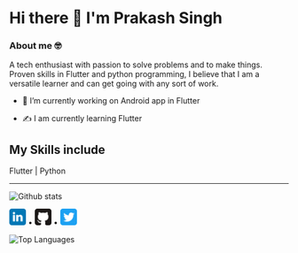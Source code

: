 # Hi there 👋 I'm Prakash Singh
### About me 🤓
A tech enthusiast with passion to solve problems and to make things. Proven skills in Flutter and python programming,  I believe that I am a versatile learner and can get going with any sort of work.

- 🔭 I’m currently working on Android app in Flutter

- ✍️ I am currently learning Flutter


## My Skills include

Flutter | Python 

---



![Github stats](https://github-readme-stats.vercel.app/api?username=Prakaship78&theme=dark&show_icons=true)

<a href = https://www.linkedin.com/in/prakaship78><img src=https://raw.githubusercontent.com/edent/SuperTinyIcons/master/images/svg/linkedin.svg height='30' weight='30'></a> • <a href = https://github.com/Prakaship78><img src=https://raw.githubusercontent.com/edent/SuperTinyIcons/master/images/svg/github.svg height='30' weight='30'></a> • <a href = https://twitter.com/Prakaship78><img src=https://raw.githubusercontent.com/edent/SuperTinyIcons/master/images/svg/twitter.svg height='30' weight='30'></a>

![Top Languages](https://github-readme-stats.vercel.app/api/top-langs/?username=Prakaship78&layout=compact)

